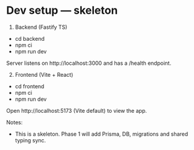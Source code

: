 # Dev setup — skeleton

1) Backend (Fastify TS)

  - cd backend
  - npm ci
  - npm run dev

Server listens on http://localhost:3000 and has a /health endpoint.

2) Frontend (Vite + React)

  - cd frontend
  - npm ci
  - npm run dev

Open http://localhost:5173 (Vite default) to view the app.

Notes:
 - This is a skeleton. Phase 1 will add Prisma, DB, migrations and shared typing sync.
